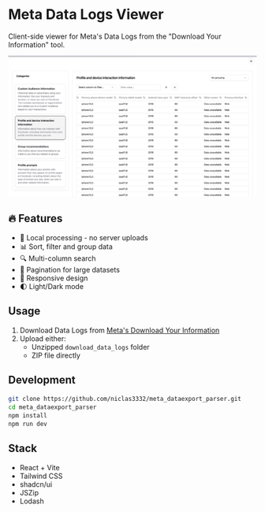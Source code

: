 # Meta Data Logs Viewer

Client-side viewer for Meta's Data Logs from the "Download Your Information" tool.

![Log Viewer Demo](https://raw.githubusercontent.com/niclas3332/meta_dataexport_parser/master/demo.png)

## 🔥 Features

- 📁 Local processing - no server uploads
- 📊 Sort, filter and group data
- 🔍 Multi-column search
- 📑 Pagination for large datasets
- 📱 Responsive design
- 🌓 Light/Dark mode

## Usage

1. Download Data Logs from [Meta's Download Your Information](https://accountscenter.facebook.com/info_and_permissions/dyi/?entry_point=notification)
2. Upload either:
   - Unzipped `download_data_logs` folder
   - ZIP file directly

## Development

```bash
git clone https://github.com/niclas3332/meta_dataexport_parser.git
cd meta_dataexport_parser
npm install
npm run dev
```

## Stack

- React + Vite
- Tailwind CSS
- shadcn/ui
- JSZip
- Lodash
